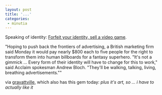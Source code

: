 ```yaml
---
layout: post
title: '...'
categories:
 - minutia
---
```


Speaking of identity: <a href="http://www.cnn.com/2002/TECH/industry/08/13/human.branding.ap/index.html">Forfeit your identity, sell a video game</a>.

"Hoping to push back the frontiers of advertising, a British marketing firm said Monday it would pay nearly $800 each to five people for the right to transform them into human billboards for a fantasy superhero. "It's not a gimmick ... Every form of their identity will have to change for this to work," said Acclaim spokesman Andrew Bloch. "They'll be walking, talking, living, breathing advertisements.""

via <a href="http://gravattville.com">gravattville</a>, which also has this gem today: <i>plus it's art, so ... i have to actually like it</i>

